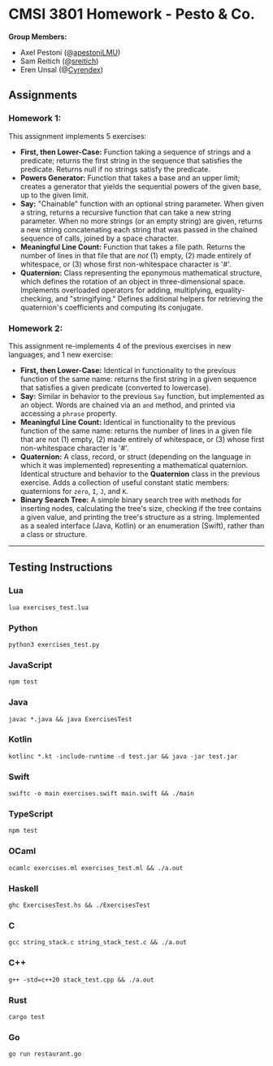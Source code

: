 # CMSI 3801 Homework - Pesto & Co.

**Group Members:** 

* Axel Pestoni (@[apestoniLMU](https://github.com/apestoniLMU))
* Sam Reitich (@[sreitich](https://github.com/sreitich))
* Eren Unsal (@[Cyrendex](https://github.com/Cyrendex))



## Assignments



### **Homework 1:**

This assignment implements 5 exercises: 
* **First, then Lower-Case:** Function taking a sequence of strings and a predicate; returns the first string in the sequence that satisfies the predicate. Returns null if no strings satisfy the predicate.
* **Powers Generator:** Function that takes a base and an upper limit; creates a generator that yields the sequential powers of the given base, up to the given limit.
* **Say:** "Chainable" function with an optional string parameter. When given a string, returns a recursive function that can take a new string parameter. When no more strings (or an empty string) are given, returns a new string concatenating each string that was passed in the chained sequence of calls, joined by a space character.
* **Meaningful Line Count:** Function that takes a file path. Returns the number of lines in that file that are *not* (1) empty, (2) made entirely of whitespace, or (3) whose first non-whitespace character is '#'.
* **Quaternion:** Class representing the eponymous mathematical structure, which defines the rotation of an object in three-dimensional space. Implements overloaded operators for adding, multiplying, equality-checking, and "stringifying." Defines additional helpers for retrieving the quaternion's coefficients and computing its conjugate.

### Homework 2:

This assignment re-implements 4 of the previous exercises in new languages, and 1 new exercise:

* **First, then Lower-Case:** Identical in functionality to the previous function of the same name: returns the first string in a given sequence that satisfies a given predicate (converted to lowercase).
* **Say:** Similar in behavior to the previous `Say` function, but implemented as an object. Words are chained via an `and` method, and printed via accessing a `phrase` property.
* **Meaningful Line Count:** Identical in functionality to the previous function of the same name: returns the number of lines in a given file that are not (1) empty, (2) made entirely of whitespace, or (3) whose first non-whitespace character is '#'.
* **Quaternion:** A class, record, or struct (depending on the language in which it was implemented) representing a mathematical quaternion. Identical structure and behavior to the **Quaternion** class in the previous exercise. Adds a collection of useful constant static members: quaternions for `zero`, `I`, `J`, and `K`. 
* **Binary Search Tree:** A simple binary search tree with methods for inserting nodes, calculating the tree's size, checking if the tree contains a given value, and printing the tree's structure as a string. Implemented as a sealed interface (Java, Kotlin) or an enumeration (Swift), rather than a class or structure.

------



## Testing Instructions
### Lua

```
lua exercises_test.lua
```

### Python

```
python3 exercises_test.py
```

### JavaScript

```
npm test
```

### Java

```
javac *.java && java ExercisesTest
```

### Kotlin

```
kotlinc *.kt -include-runtime -d test.jar && java -jar test.jar
```

### Swift

```
swiftc -o main exercises.swift main.swift && ./main
```

### TypeScript

```
npm test
```

### OCaml

```
ocamlc exercises.ml exercises_test.ml && ./a.out
```

### Haskell

```
ghc ExercisesTest.hs && ./ExercisesTest
```

### C

```
gcc string_stack.c string_stack_test.c && ./a.out
```

### C++

```
g++ -std=c++20 stack_test.cpp && ./a.out
```

### Rust

```
cargo test
```

### Go

```
go run restaurant.go
```
